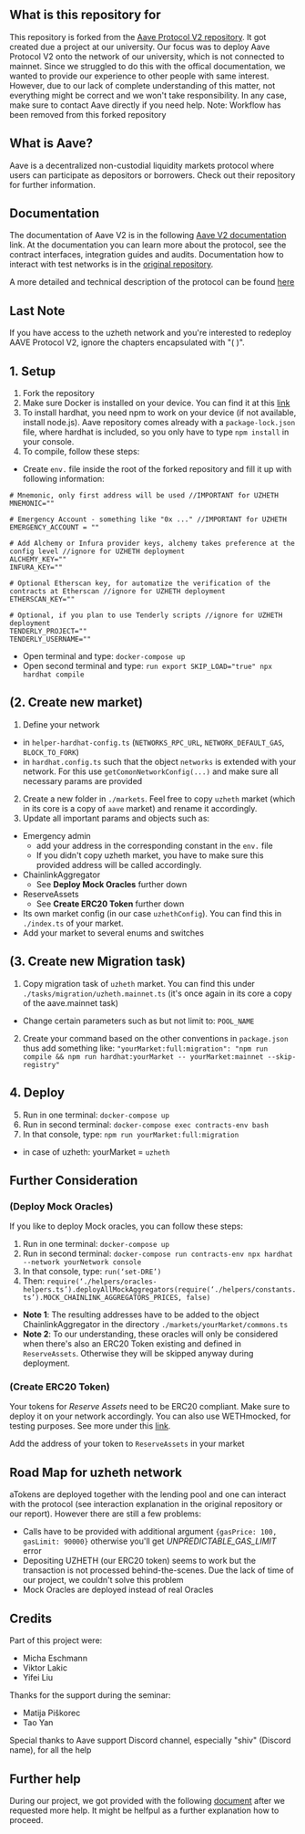 ## What is this repository for
This repository is forked from the [Aave Protocol V2 repository](https://github.com/aave/protocol-v2). It got created due a project at our university. Our focus was to deploy Aave Protocol V2 onto the network of our university, which is not connected to mainnet. Since we struggled to do this with the offical documentation, we wanted to provide our experience to other people with same interest. However, due to our lack of complete understanding of this matter, not everything might be correct and we won't take responsibility. In any case, make sure to contact Aave directly if you need help.
Note: Workflow has been removed from this forked repository

## What is Aave?
Aave is a decentralized non-custodial liquidity markets protocol where users can participate as depositors or borrowers. Check out their repository for further information.

## Documentation
The documentation of Aave V2 is in the following [Aave V2 documentation](https://docs.aave.com/developers/v/2.0/) link. At the documentation you can learn more about the protocol, see the contract interfaces, integration guides and audits. Documentation how to interact with test networks is in the [original repository](https://github.com/aave/protocol-v2).

A more detailed and technical description of the protocol can be found [here](./aave-v2-whitepaper.pdf)

## Last Note
If you have access to the uzheth network and you're interested to redeploy AAVE Protocol V2, ignore the chapters encapsulated with "( )". 

## 1. Setup
1. Fork the repository
2. Make sure Docker is installed on your device. You can find it at this [link](https://www.docker.com/)  
3. To install hardhat, you need npm to work on your device (if not available, install node.js). Aave repository comes already with a `package-lock.json` file, where hardhat is included, so you only have to type `npm install` in your console.
4. To compile, follow these steps:
  - Create `env.` file inside the root of the forked repository and fill it up with following information:
```
# Mnemonic, only first address will be used //IMPORTANT for UZHETH
MNEMONIC=""

# Emergency Account - something like "0x ..." //IMPORTANT for UZHETH
EMERGENCY_ACCOUNT = ""

# Add Alchemy or Infura provider keys, alchemy takes preference at the config level //ignore for UZHETH deployment
ALCHEMY_KEY=""
INFURA_KEY=""

# Optional Etherscan key, for automatize the verification of the contracts at Etherscan //ignore for UZHETH deployment
ETHERSCAN_KEY=""

# Optional, if you plan to use Tenderly scripts //ignore for UZHETH deployment
TENDERLY_PROJECT=""
TENDERLY_USERNAME=""
```
  - Open terminal and type: `docker-compose up`
  - Open second terminal and type: `run export SKIP_LOAD="true" npx hardhat compile`

## (2. Create new market)
1. Define your network 
  - in `helper-hardhat-config.ts` (`NETWORKS_RPC_URL`, `NETWORK_DEFAULT_GAS`, `BLOCK_TO_FORK`)
  - in `hardhat.config.ts` such that the object `networks` is extended with your network. For this use `getComonNetworkConfig(...)` and make sure all necessary params are provided

2. Create a new folder in `./markets`. Feel free to copy `uzheth` market (which in its core is a copy of `aave` market) and rename it accordingly. 
3. Update all important params and objects such as:
  - Emergency admin
    - add your address in the corresponding constant in the `env.` file
    - If you didn't copy uzheth market, you have to make sure this provided address will be called accordingly.
  - ChainlinkAggregator
    - See **Deploy Mock Oracles** further down 
  - ReserveAssets
    - See **Create ERC20 Token** further down 
  - Its own market config (in our case `uzhethConfig`). You can find this in `./index.ts` of your market.
  - Add your market to several enums and switches
 
## (3. Create new Migration task)
1. Copy migration task of `uzheth` market. You can find this under `./tasks/migration/uzheth.mainnet.ts` (it's once again in its core a copy of the aave.mainnet task)
  - Change certain parameters such as but not limit to: `POOL_NAME`
2. Create your command based on the other conventions in `package.json` thus add something like: `"yourMarket:full:migration": "npm run compile && npm run hardhat:yourMarket -- yourMarket:mainnet --skip-registry"`

## 4. Deploy
5. Run in one terminal: `docker-compose up`
6. Run in second terminal: `docker-compose exec contracts-env bash`
7. In that console, type: `npm run yourMarket:full:migration`
  - in case of uzheth: yourMarket = `uzheth`

## Further Consideration
### (Deploy Mock Oracles)
If you like to deploy Mock oracles, you can follow these steps:
1. Run in one terminal: `docker-compose up`
2. Run in second terminal: `docker-compose run contracts-env npx hardhat --network yourNetwork console`
3. In that console, type: `run(‘set-DRE’)`
4. Then: `require(‘./helpers/oracles-helpers.ts’).deployAllMockAggregators(require(‘./helpers/constants.ts’).MOCK_CHAINLINK_AGGREGATORS_PRICES, false)`

- **Note 1**: The resulting addresses have to be added to the object ChainlinkAggregator in the directory `./markets/yourMarket/commons.ts`
- **Note 2**: To our understanding, these oracles will only be considered when there's also an ERC20 Token existing and defined in `ReserveAssets`. Otherwise they will be skipped anyway during deployment.

### (Create ERC20 Token)
Your tokens for *Reserve Assets* need to be ERC20 compliant. Make sure to deploy it on your network accordingly. You can also use WETHmocked, for testing purposes. See more under this [link](https://github.com/aave/protocol-v2/tree/master/contracts/mocks/tokens).

Add the address of your token to `ReserveAssets` in your market

## Road Map for uzheth network
aTokens are deployed together with the lending pool and one can interact with the protocol (see interaction explanation in the original repository or our report). 
However there are still a few problems:
  - Calls have to be provided with additional argument `{gasPrice: 100, gasLimit: 90000}` otherwise you'll get *UNPREDICTABLE_GAS_LIMIT* error
  - Depositing UZHETH (our ERC20 token) seems to work but the transaction is not processed behind-the-scenes. Due the lack of time of our project, we couldn't solve this problem
  - Mock Oracles are deployed instead of real Oracles

## Credits
Part of this project were:
- Micha Eschmann
- Viktor Lakic
- Yifei Liu

Thanks for the support during the seminar:
- Matija Piškorec
- Tao Yan

Special thanks to Aave support Discord channel, especially "shiv" (Discord name), for all the help

## Further help
During our project, we got provided with the following [document](https://aave.notion.site/Deploy-New-Market-de7d0e4c30034da2b8b46c2c14a3d0df) after we requested more help. It might be helfpul as a further explanation how to proceed.


